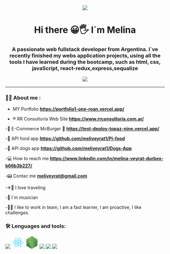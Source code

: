 <div id="header" align="center" backgroundColor="black">
    <img src="https://media.giphy.com/media/hpXdHPfFI5wTABdDx9/giphy.gif" width="400"/>
    <h1 align="center">Hi there 😀🖐 I´m Melina</h1>
    <h3 align="center">A passionate web fullstack developer from Argentina. I´ve recently finished my webs application projects, 
        using all the tools I have learned during the bootcamp, such as html, css, javaScript, react-redux,express,sequalize </h3>
</div>

<div id="header" align="center">
    <img src="https://media.giphy.com/media/brcVXej2X0I8953CVu/giphy.gif" width="200"/>
</div>

---

### 👩‍💻 About me :
- MY Portfolio **https://portfolio1-one-roan.vercel.app/**
 
- ®  RR Consultoría Web Site **https://www.rrconsultoria.com.ar/**

-🚀 E-Commerce McBurger 🍔 **https://test-deploy-topaz-nine.vercel.app/**

-🥪 API food app **https://github.com/meliveyrat1/Pi-food**

-🐶 API dogs app **https://github.com/meliveyrat1/Dogs-App**

-💻 How to reach me **https://www.linkedin.com/in/melina-veyrat-durbex-b66b3b227/**

-📟 Contac me **meliveyrat@gmail.com**

-✈🛫 I love traveling

-🎵 I´m musician

-🙋‍♀️ I like to work in team, I am a fast learner, I am proactive, I like challenges.

<div  align="left">
  <h3>🛠 Lenguages and tools:</h3> 
  <div>
    <img src="https://www.nicepng.com/png/detail/34-345908_html-css-icon-png.png" width="110"/>
    <img src="https://raw.githubusercontent.com/github/explore/80688e429a7d4ef2fca1e82350fe8e3517d3494d/topics/react/react.png" width="40"/>
    <img src="https://raw.githubusercontent.com/github/explore/80688e429a7d4ef2fca1e82350fe8e3517d3494d/topics/nodejs/nodejs.png" width="40"/>
    <img src="https://cdn.icon-icons.com/icons2/2415/PNG/512/postgresql_plain_wordmark_logo_icon_146390.png" width="40"/>
    <img src="https://1000marcas.net/wp-content/uploads/2020/02/GitHub-Simbolo.jpg" width="60"/>
    <img src="https://cdn.icon-icons.com/icons2/2415/PNG/512/express_original_wordmark_logo_icon_146528.png" width="60"/>
    
  </div>
</div>
